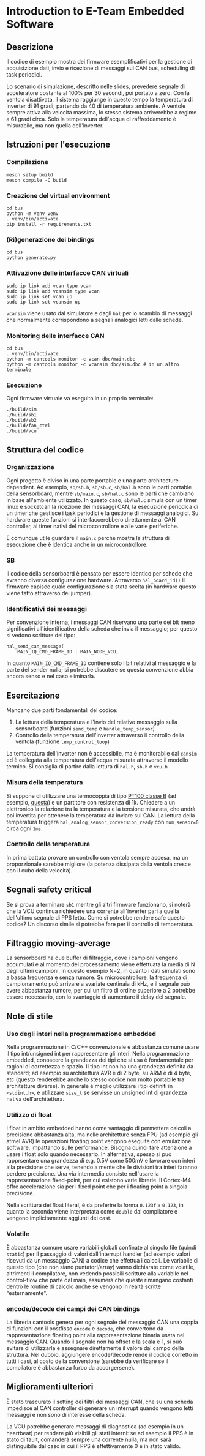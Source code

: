# Introduction to E-Team Embedded Software

## Descrizione
Il codice di esempio mostra dei firmware esemplificativi per la gestione
di acquisizione dati, invio e ricezione di messaggi sul CAN bus, scheduling
di task periodici.

Lo scenario di simulazione, descritto nelle slides, prevedere segnale
di acceleratore costante al 100% per 30 secondi, poi portato a zero.
Con la ventola disattivata, il sistema raggiunge in questo tempo la
temperatura di inverter di 91 gradi, partendo da 40 di temperatura ambiente.
A ventole sempre attiva alla velocità massima, lo stesso sistema arriverebbe
a regime a 61 gradi circa. Solo la temperatura dell'acqua di raffreddamento
è misurabile, ma non quella dell'inverter.

## Istruzioni per l'esecuzione

### Compilazione
```
meson setup build
meson compile -C build
```

### Creazione del virtual environment
```sh-session
cd bus
python -m venv venv
. venv/bin/activate
pip install -r requirements.txt
```

### (Ri)generazione dei bindings
```sh-session
cd bus
python generate.py
```

### Attivazione delle interfacce CAN virtuali
```
sudo ip link add vcan type vcan
sudo ip link add vcansim type vcan
sudo ip link set vcan up
sudo ip link set vcansim up
```
`vcansim` viene usato dal simulatore e dagli `hal` per lo scambio di messaggi
che normalmente corrispondono a segnali analogici letti dalle schede.

### Monitoring delle interfacce CAN
```sh-session
cd bus
. venv/bin/activate
python -m cantools monitor -c vcan dbc/main.dbc
python -m cantools monitor -c vcansim dbc/sim.dbc # in un altro terminale
```
### Esecuzione
Ogni firmware virtuale va eseguito in un proprio terminale:
```sh-session
./build/sim
./build/sb1
./build/sb2
./build/fan_ctrl
./build/vcu
```
## Struttura del codice
### Organizzazione
Ogni progetto è diviso in una parte portable e una parte architecture-dependent.
Ad esempio, `sb/sb.h`, `sb/sb.c`, `sb/hal.h` sono le parti portable della sensorboard,
mentre `sb/main.c`, `sb/hal.c` sono le parti che cambiano in base all'ambiente utilizzato.
In questo caso, `sb/hal.c` simula con un timer linux e socketcan la ricezione dei messaggi
CAN, la esecuzione periodica di un timer che gestisce i task periodici e la gestione di
messaggi analogici.
Su hardware queste funzioni si interfaccerebbero direttamente al CAN controller, ai timer
nativi del microcontrollore e alle varie periferiche.

È comunque utile guardare il `main.c` perché mostra la struttura di esecuzione che è identica
anche in un microcontrollore.

### SB
Il codice della sensorboard è pensato per essere identico per schede che avranno diversa configurazione hardware.
Attraverso `hal_board_id()` il firmware capisce quale configurazione sia stata scelta (in hardware questo viene
fatto attraverso dei jumper).

### Identificativi dei messaggi
Per convenzione interna, i messaggi CAN riservano una parte dei bit meno significativi all'identificativo della scheda
che invia il messaggio; per questo si vedono scritture del tipo:
```
hal_send_can_message(
    MAIN_IQ_CMD_FRAME_ID | MAIN_NODE_VCU,
```
In quanto `MAIN_IQ_CMD_FRAME_ID` contiene solo i bit relativi al messaggio e la parte del sender nulla; si potrebbe
discutere se questa convenzione abbia ancora senso e nel caso eliminarla.

## Esercitazione
Mancano due parti fondamentali del codice:
1) La lettura della temperatura e l'invio del relativo messaggio sulla sensorboard
   (funzioni `send_temp` e `handle_temp_sensor`)
2) Controllo della temperatura dell'inverter attraverso il controllo della ventola
   (funzione `temp_control_loop`)

La temperatura dell'inverter non è accessibile, ma è monitorabile dal `cansim` ed è
collegata alla temperatura dell'acqua misurata attraverso il modello termico.
Si consiglia di partire dalla lettura di `hal.h`, `sb.h` e `vcu.h`

### Misura della temperatura
Si suppone di utilizzare una termocoppia di tipo [PT100 classe B](https://it.omega.com/prodinfo/pt100.html)
(ad esempio, [questa](https://amironic.co.il/wp-content/uploads/ETP-AM-SP-100-PT.pdf)) e un partitore con resistenza di 1k.
Chiedere a un elettronico la relazione tra la temperatura e la tensione misurata, che
andrà poi invertita per ottenere la temperatura da inviare sul CAN.
La lettura della temperatura triggera `hal_analog_sensor_conversion_ready`
con `num_sensor=0` circa ogni `1ms`.

### Controllo della temperatura
In prima battuta provare un controllo con ventola sempre accesa, ma un proporzionale
sarebbe migliore (la potenza dissipata dalla ventola cresce con il cubo della velocità).

## Segnali safety critical
Se si prova a terminare `sb1` mentre gli altri firmware funzionano, si noterà
che la VCU continua richiedere una corrente all'inverter pari a quella dell'ultimo
segnale di PPS letto. Come si potrebbe rendere safe questo codice?
Un discorso simile si potrebbe fare per il controllo di temperatura.

## Filtraggio moving-average
La sensorboard ha due buffer di filtraggio, dove i campioni vengono accumulati e al
momento del processamento viene effettuata la media di N degli ultimi campioni.
In questo esempio N=2, in quanto i dati simulati sono a bassa frequenza e senza rumore.
Su microcontrollore, la frequenza di campionamento può arrivare a svariate centinaia di kHz,
e il segnale può avere abbastanza rumore, per cui un filtro di ordine superiore a 2 potrebbe
essere necessario, con lo svantaggio di aumentare il delay del segnale.

## Note di stile
### Uso degli interi nella programmazione embedded
Nella programmazione in C/C++ convenzionale è abbastanza comune
usare il tipo int/unsigned int per rappresentare gli interi.
Nella programmazione embedded, conoscere la grandezza dei tipi che
si usa è fondamentale per ragioni di correttezza e spazio.
Il tipo int non ha una grandezza definita da standard; ad esempio
su architettura AVR è di 2 byte, su ARM è di 4 byte, etc (questo
renderebbe anche lo stesso codice non molto portabile tra architetture
diverse). In generale è meglio utilizzare i tipi definiti in `<stdint.h>`,
e utilizzare `size_t` se servisse un unsigned int di grandezza nativa
dell'architettura.

### Utilizzo di float
I float in ambito embedded hanno come vantaggio di permettere calcoli a precisione
abbastanza alta, ma nelle architetture senza FPU (ad esempio gli atmel AVR) le
operazioni floating point vengono eseguite con emulazione software, impattando sulle
performance.
Bisogna quindi fare attenzione a usare i float solo quando necessario. In alternativa,
spesso si può rapprsentare una grandezza di e.g. 0.5V come 500mV e lavorare con interi
alla precisione che serve, tenendo a mente che le divisioni tra interi faranno perdere
precisione.
Una via intermedia consiste nell'usare la rappresentazione fixed-point, per cui esistono
varie librerie.
Il Cortex-M4 offre accelerazione sia per i fixed point che per i floating point
a singola precisione.

Nella scrittura dei float literal, è da preferire la forma `0.123f` a `0.123`, in quanto
la seconda viene interpretata come `double` dal compilatore e vengono implicitamente aggiunti
dei cast.

### Volatile
È abbastanza comune usare variabili globali confinate al singolo file (quindi `static`) per il
passaggio di valori dall'interrupt handler (ad esempio valori ricevuti da un messaggio CAN)
a codice che effettua i calcoli. Le variabile di questo tipo (che non siano puntatori/array)
vanno dichiarate come volatile, altrimenti il compilatore, non vedendo possibili scritture
alla variabile nel control-flow che parte dal main, assumerà che queste rimangano costanti
dentro le routine di calcolo anche se vengono in realtà scritte "esternamente".

### encode/decode dei campi dei CAN bindings
La libreria cantools genera per ogni segnale del messaggio CAN una coppia di funzioni con il
postfisso `encode` e `decode`, che convertono da rappresentazione floating point alla rappresentazione
binaria usata nel messaggio CAN.
Quando il segnale non ha offset e la scala è 1, si può evitare di utilizzarla e assegnare
direttamente il valore dal campo della struttura. Nel dubbio, aggiungere encode/decode
rende il codice corretto in tutti i casi, al costo della conversione (sarebbe da verificare
se il compilatore è abbastanza furbo da accorgersene).

## Miglioramenti ulteriori
È stato trascurato il setting dei filtri dei messaggi CAN, che su una scheda impedisce al CAN controller
di generare un interrupt quando vengono letti messaggi e non sono di interesse della scheda.

La VCU potrebbe generare messaggi di diagnostica (ad esempio in un heartbeat) per rendere più visibili gli
stati interni: se ad esempio il PPS è in stato di fault, comanderà sempre una corrente nulla, ma non sarà
distinguibile dal caso in cui il PPS è effettivamente 0 e in stato valido.
